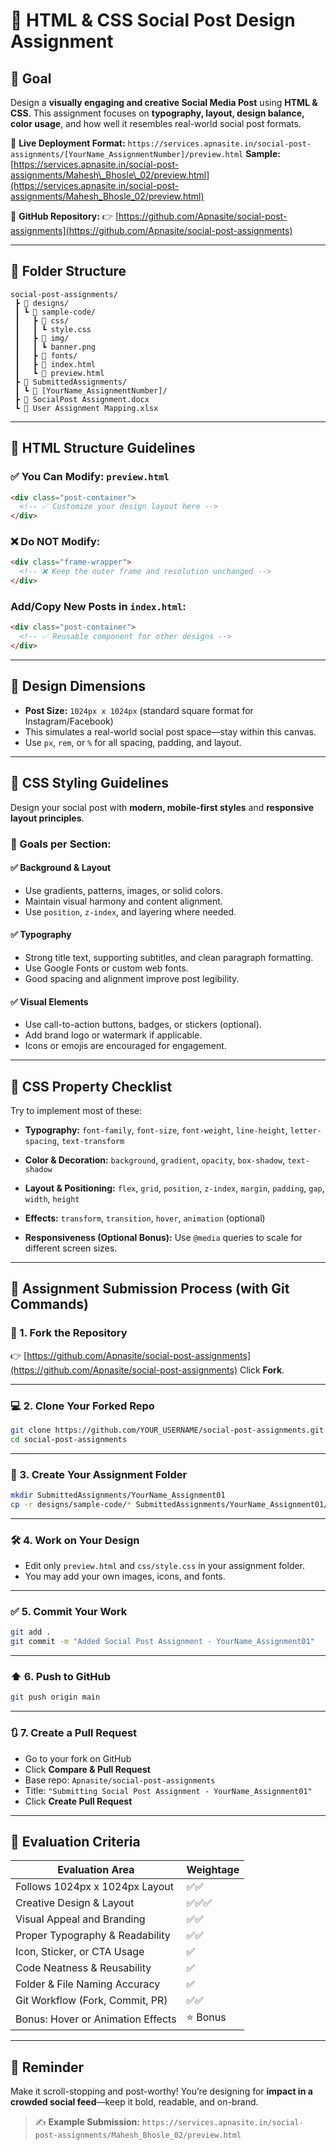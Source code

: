 # 📱 HTML & CSS Social Post Design Assignment

## 🧭 Goal

Design a **visually engaging and creative Social Media Post** using **HTML & CSS**.
This assignment focuses on **typography, layout, design balance, color usage**, and how well it resembles real-world social post formats.

🔗 **Live Deployment Format:**
`https://services.apnasite.in/social-post-assignments/[YourName_AssignmentNumber]/preview.html`
**Sample:** [https://services.apnasite.in/social-post-assignments/Mahesh\_Bhosle\_02/preview.html](https://services.apnasite.in/social-post-assignments/Mahesh_Bhosle_02/preview.html)

🔗 **GitHub Repository:**
👉 [https://github.com/Apnasite/social-post-assignments](https://github.com/Apnasite/social-post-assignments)

---

## 📁 Folder Structure

```
social-post-assignments/
 ┣ 📂 designs/
 ┃ ┗ 📂 sample-code/
 ┃   ┣ 📂 css/
 ┃   ┃ ┗ style.css
 ┃   ┣ 📂 img/
 ┃   ┃ ┗ banner.png
 ┃   ┣ 📂 fonts/
 ┃   ┣ 📜 index.html
 ┃   ┗ 📜 preview.html
 ┣ 📂 SubmittedAssignments/
 ┃ ┗ 📂 [YourName_AssignmentNumber]/ 
 ┣ 📜 SocialPost Assignment.docx
 ┗ 📜 User Assignment Mapping.xlsx
```

---

## 🧱 HTML Structure Guidelines

### ✅ You Can Modify: `preview.html`

```html
<div class="post-container">
  <!-- ✅ Customize your design layout here -->
</div>
```

### ❌ Do NOT Modify:

```html
<div class="frame-wrapper">
  <!-- ❌ Keep the outer frame and resolution unchanged -->
</div>
```

### Add/Copy New Posts in `index.html`:

```html
<div class="post-container">
  <!-- ✅ Reusable component for other designs -->
</div>
```

---

## 📐 Design Dimensions

* **Post Size:** `1024px x 1024px` (standard square format for Instagram/Facebook)
* This simulates a real-world social post space—stay within this canvas.
* Use `px`, `rem`, or `%` for all spacing, padding, and layout.

---

## 🎨 CSS Styling Guidelines

Design your social post with **modern, mobile-first styles** and **responsive layout principles**.

### 🎯 Goals per Section:

#### ✅ Background & Layout

* Use gradients, patterns, images, or solid colors.
* Maintain visual harmony and content alignment.
* Use `position`, `z-index`, and layering where needed.

#### ✅ Typography

* Strong title text, supporting subtitles, and clean paragraph formatting.
* Use Google Fonts or custom web fonts.
* Good spacing and alignment improve post legibility.

#### ✅ Visual Elements

* Use call-to-action buttons, badges, or stickers (optional).
* Add brand logo or watermark if applicable.
* Icons or emojis are encouraged for engagement.

---

## 🧪 CSS Property Checklist

Try to implement most of these:

* **Typography:**
  `font-family`, `font-size`, `font-weight`, `line-height`, `letter-spacing`, `text-transform`

* **Color & Decoration:**
  `background`, `gradient`, `opacity`, `box-shadow`, `text-shadow`

* **Layout & Positioning:**
  `flex`, `grid`, `position`, `z-index`, `margin`, `padding`, `gap`, `width`, `height`

* **Effects:**
  `transform`, `transition`, `hover`, `animation` (optional)

* **Responsiveness (Optional Bonus):**
  Use `@media` queries to scale for different screen sizes.

---

## 🚀 Assignment Submission Process (with Git Commands)

### 🔁 1. **Fork the Repository**

👉 [https://github.com/Apnasite/social-post-assignments](https://github.com/Apnasite/social-post-assignments)
Click **Fork**.

---

### 💻 2. **Clone Your Forked Repo**

```bash
git clone https://github.com/YOUR_USERNAME/social-post-assignments.git
cd social-post-assignments
```

---

### 📁 3. **Create Your Assignment Folder**

```bash
mkdir SubmittedAssignments/YourName_Assignment01
cp -r designs/sample-code/* SubmittedAssignments/YourName_Assignment01/
```

---

### 🛠️ 4. **Work on Your Design**

* Edit only `preview.html` and `css/style.css` in your assignment folder.
* You may add your own images, icons, and fonts.

---

### ✅ 5. **Commit Your Work**

```bash
git add .
git commit -m "Added Social Post Assignment - YourName_Assignment01"
```

---

### ⬆️ 6. **Push to GitHub**

```bash
git push origin main
```

---

### 🔃 7. **Create a Pull Request**

* Go to your fork on GitHub
* Click **Compare & Pull Request**
* Base repo: `Apnasite/social-post-assignments`
* Title: `"Submitting Social Post Assignment - YourName_Assignment01"`
* Click **Create Pull Request**

---

## 🧾 Evaluation Criteria

| Evaluation Area                   | Weightage |
| --------------------------------- | --------- |
| Follows 1024px x 1024px Layout    | ✅✅        |
| Creative Design & Layout          | ✅✅✅       |
| Visual Appeal and Branding        | ✅✅        |
| Proper Typography & Readability   | ✅✅        |
| Icon, Sticker, or CTA Usage       | ✅         |
| Code Neatness & Reusability       | ✅         |
| Folder & File Naming Accuracy     | ✅         |
| Git Workflow (Fork, Commit, PR)   | ✅✅        |
| Bonus: Hover or Animation Effects | ⭐ Bonus   |

---

## 🧠 Reminder

Make it scroll-stopping and post-worthy!
You’re designing for **impact in a crowded social feed**—keep it bold, readable, and on-brand.

> ✍️ **Example Submission:**
> `https://services.apnasite.in/social-post-assignments/Mahesh_Bhosle_02/preview.html`

